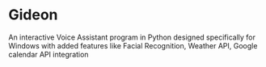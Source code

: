 # Gideon
An interactive Voice Assistant program in Python designed specifically for Windows with added features like Facial Recognition, Weather API, Google calendar API integration
